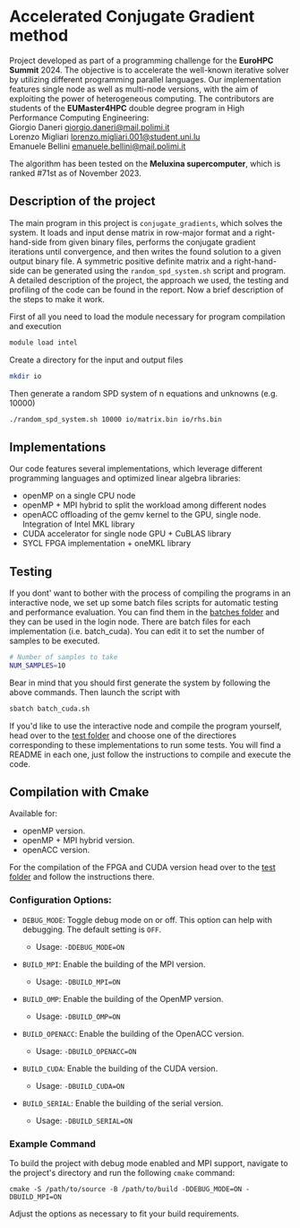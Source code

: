# Accelerated Conjugate Gradient method
Project developed as part of a programming challenge for the **EuroHPC Summit** 2024. The objective is to accelerate the well-known iterative solver by utilizing different programming parallel languages. Our implementation features single node as well as multi-node versions, with the aim of exploiting the power of heterogeneous computing. 
The contributors are students of the **EUMaster4HPC** double degree program in High Performance Computing Engineering: \
Giorgio Daneri giorgio.daneri@mail.polimi.it \
Lorenzo Migliari lorenzo.migliari.001@student.uni.lu \
Emanuele Bellini emanuele.bellini@mail.polimi.it 

The algorithm has been tested on the **Meluxina supercomputer**, which is ranked #71st as of November 2023.

## Description of the project

The main program in this project is `conjugate_gradients`, which solves the system. It loads and input dense matrix in row-major format and a right-hand-side from given binary files, performs the conjugate gradient iterations until convergence, and then writes the found solution to a given output binary file. A symmetric positive definite matrix and a right-hand-side can be generated using the `random_spd_system.sh` script and program. A detailed description of the project, the approach we used, the testing and profiling of the code can be found in the report. Now a brief description of the steps to make it work.

First of all you need to load the module necessary for program compilation and execution
``` bash
module load intel 
```

Create a directory for the input and output files
``` bash
mkdir io
```

Then generate a random SPD system of n equations and unknowns (e.g. 10000)
``` bash
./random_spd_system.sh 10000 io/matrix.bin io/rhs.bin
```

## Implementations
Our code features several implementations, which leverage different programming languages and optimized linear algebra libraries:
- openMP on a single CPU node
- openMP + MPI hybrid to split the workload among different nodes 
- openACC offloading of the gemv kernel to the GPU, single node. Integration of Intel MKL library
- CUDA accelerator for single node GPU + CuBLAS library
- SYCL FPGA implementation + oneMKL library
    
## Testing
If you dont' want to bother with the process of compiling the programs in an interactive node, we set up some batch files scripts for automatic testing and performance evaluation. You can find them in the [batches folder](/conjugate_gradients-main/batches/) and they can be used in the login node. There are batch files for each implementation (i.e. batch_cuda). You can edit it to set the number of samples to be executed. 

``` bash
# Number of samples to take
NUM_SAMPLES=10
```

Bear in mind that you should first generate the system by following the above commands. Then launch the script with

``` bash
sbatch batch_cuda.sh
```

If you'd like to use the interactive node and compile the program yourself, head over to the [test folder](/conjugate_gradients-main/test/) and choose one of the directiores corresponding to these implementations to run some tests. You will find a README in each one, just follow the instructions to compile and execute the code.

## Compilation with Cmake 

Available for:
- openMP version.
- openMP + MPI hybrid version.
- openACC version.

For the compilation of the FPGA and CUDA version head over to the [test folder](/conjugate_gradients-main/test/) and follow the instructions there.

### Configuration Options:

- `DEBUG_MODE`: Toggle debug mode on or off. This option can help with debugging. The default setting is `OFF`.
    - Usage: `-DDEBUG_MODE=ON`

- `BUILD_MPI`: Enable the building of the MPI version.
    - Usage: `-DBUILD_MPI=ON`

- `BUILD_OMP`: Enable the building of the OpenMP version.
    - Usage: `-DBUILD_OMP=ON`

- `BUILD_OPENACC`: Enable the building of the OpenACC version.
    - Usage: `-DBUILD_OPENACC=ON`

- `BUILD_CUDA`: Enable the building of the CUDA version.
    - Usage: `-DBUILD_CUDA=ON`

- `BUILD_SERIAL`: Enable the building of the serial version. 
    - Usage: `-DBUILD_SERIAL=ON`

### Example Command

To build the project with debug mode enabled and MPI support, navigate to the project's directory and run the following `cmake` command:

    cmake -S /path/to/source -B /path/to/build -DDEBUG_MODE=ON -DBUILD_MPI=ON

Adjust the options as necessary to fit your build requirements.



